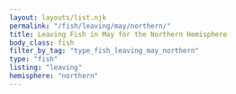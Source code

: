 ```yaml
---
layout: layouts/list.njk
permalink: "/fish/leaving/may/northern/"
title: Leaving Fish in May for the Northern Hemisphere
body_class: fish
filter_by_tag: "type_fish_leaving_may_northern"
type: "fish"
listing: "leaving"
hemisphere: "northern"
---
```

